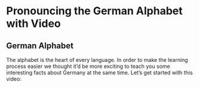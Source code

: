 # Pronouncing the German Alphabet with Video

[](http://www.jabbalab.com/blog/wp-content/uploads/2015/05/Alphabet.jpg)

## German Alphabet

The alphabet is the heart of every language. In order to make the learning process easier we thought it’d be more exciting to teach you some interesting facts about Germany at the same time. Let’s get started with this video:


